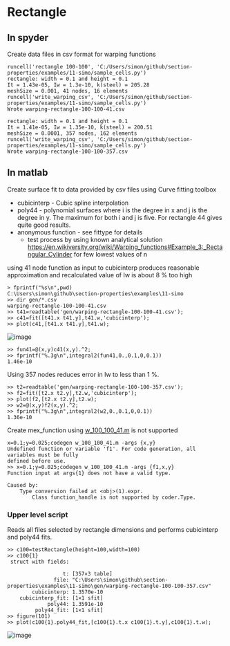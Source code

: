 # Rectangle

## In spyder

Create data files in csv format for warping functions
```
runcell('rectangle 100-100', 'C:/Users/simon/github/section-properties/examples/11-simo/sample_cells.py')
rectangle: width = 0.1 and height = 0.1
It = 1.43e-05, Iw = 1.3e-10, k(steel) = 205.28
meshSize = 0.001, 41 nodes, 16 elements
runcell('write_warping_csv', 'C:/Users/simon/github/section-properties/examples/11-simo/sample_cells.py')
Wrote warping-rectangle-100-100-41.csv

rectangle: width = 0.1 and height = 0.1
It = 1.41e-05, Iw = 1.35e-10, k(steel) = 200.51
meshSize = 0.0001, 357 nodes, 162 elements
runcell('write_warping_csv', 'C:/Users/simon/github/section-properties/examples/11-simo/sample_cells.py')
Wrote warping-rectangle-100-100-357.csv
```
## In matlab 

Create surface fit to data provided by csv files using Curve fitting toolbox
 * cubicinterp - Cubic spline interpolation
 * poly44 - polynomial surfaces where i is the degree in x and j is the degree in y. The maximum for both i and j is five. For rectangle 44 gives quite good results.
 * anonymous function - see fittype for details
   * test process by using known analytical solution https://en.wikiversity.org/wiki/Warping_functions#Example_3:_Rectangular_Cylinder for few lowest values of n  

using 41 node function as input to cubicinterp produces reasonable approximation and recalculated value of Iw is about 8 % too high
```
> fprintf("%s\n",pwd)
C:\Users\simon\github\section-properties\examples\11-simo
>> dir gen/*.csv
warping-rectangle-100-100-41.csv
>> t41=readtable('gen/warping-rectangle-100-100-41.csv');
>> c41=fit([t41.x t41.y],t41.w,'cubicinterp');
>> plot(c41,[t41.x t41.y],t41.w);
```
![image](https://github.com/simo-11/section-properties/assets/1210784/7a02dc7d-5467-40ac-988a-1167b797ca06)
```
>> fun41=@(x,y)c41(x,y).^2;
>> fprintf("%.3g\n",integral2(fun41,0.,0.1,0,0.1))
1.46e-10
```
Using 357 nodes reduces error in Iw to less than 1 %.
```
>> t2=readtable('gen/warping-rectangle-100-100-357.csv');
>> f2=fit([t2.x t2.y],t2.w,'cubicinterp');
>> plot(f2,[t2.x t2.y],t2.w);
>> w2=@(x,y)f2(x,y).^2;
>> fprintf("%.3g\n",integral2(w2,0.,0.1,0,0.1))
1.36e-10
```
Create mex_function using [w_100_100_41.m](w_100_100_41.m) is not supported
```
x=0.1;y=0.025;codegen w_100_100_41.m -args {x,y}
Undefined function or variable 'f1'. For code generation, all variables must be fully
defined before use.
>> x=0.1;y=0.025;codegen w_100_100_41.m -args {f1,x,y}
Function input at args{1} does not have a valid type.

Caused by:
    Type conversion failed at <obj>(1).expr.
        Class function_handle is not supported by coder.Type.
```
### Upper level script
Reads all files selected by rectangle dimensions and performs cubicinterp and poly44 fits.
```
>> c100=testRectangle(height=100,width=100)
>> c100{1}
 struct with fields:

                  t: [357×3 table]
               file: "C:\Users\simon\github\section-properties\examples\11-simo\gen/warping-rectangle-100-100-357.csv"
        cubicinterp: 1.3570e-10
    cubicinterp_fit: [1×1 sfit]
             poly44: 1.3591e-10
         poly44_fit: [1×1 sfit]
>> figure(101)
>> plot(c100{1}.poly44_fit,[c100{1}.t.x c100{1}.t.y],c100{1}.t.w);
```
![image](https://github.com/simo-11/section-properties/assets/1210784/0d7dee0b-3db8-4541-8883-41deed27b57b)

